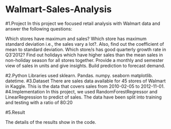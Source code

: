 # Walmart-Sales-Analysis
#1.Project
In this project we focused retail analysis with Walmart data and answer the following questions:

Which stores have maximum and sales?
Which store has maximum standard deviation i.e., the sales vary a lot?. Also, find out the coefficient of mean to standard deviation.
Which store/s has good quarterly growth rate in Q3’2012?
Find out holidays which have higher sales than the mean sales in non-holiday season for all stores together.
Provide a monthly and semester view of sales in units and give insights.
Build prediction to forecast demand.

#2.Python Libraries used
sklearn.
Pandas.
numpy.
seaborn
matplotlib.
datetime.
#3.Dataset
There are sales data available for 45 stores of Walmart in Kaggle. This is the data that covers sales from 2010-02-05 to 2012-11-01.
#4.Implementation
In this project, we used RandomForestRegressor and LinearRegression to predict of sales. The data have been split into training and testing with a ratio of 80:20

#5.Result

The details of the results show in the code.





